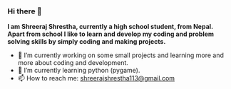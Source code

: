 ### Hi there 👋

<b>I am Shreeraj Shrestha, currently a high school student, from Nepal.<br> Apart from school I like to learn and develop my coding and problem solving skills by simply coding and making projects.</b>

- 🔭 I’m currently working on some small projects and learning more and more about coding and development.
- 🌱 I’m currently learning python (pygame).
- 📫 How to reach me: shreerajshrestha113@gmail.com
